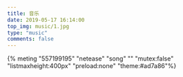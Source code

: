 ```yaml
---
title: 音乐
date: 2019-05-17 16:14:00
top_img: music/1.jpg
type: "music"
comments: false
---
```




{% meting "557199195" "netease" "song" "" "mutex:false" "listmaxheight:400px" "preload:none" "theme:#ad7a86"%}

<source src="music/The Way I Still Love You - Reynard Silva【中英動態歌詞Lyrics】.mp4">
